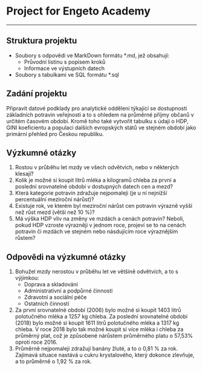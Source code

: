 # Project for Engeto Academy
- - -
## Struktura projektu
- Soubory s odpovědi ve MarkDown formátu *.md, jež obsahují:
	- Průvodní listinu s popisem kroků
	- Informace ve výstupních datech 
- Soubory s tabulkami ve SQL formátu *.sql

## Zadání projektu
Připravit datové podklady pro analytické oddělení týkající se dostupnosti základních potravin veřejnosti a to s ohledem na průměrné příjmy občanů v určitém časovém období. Kromě toho také vytvořit tabulku s údaji o HDP, GINI koeficientu a populaci dalších evropských států ve stejném období jako primární přehled pro Českou republiku.

## Výzkumné otázky
1. Rostou v průběhu let mzdy ve všech odvětvích, nebo v některých klesají?
2. Kolik je možné si koupit litrů mléka a kilogramů chleba za první a poslední srovnatelné období v dostupných datech cen a mezd?
3. Která kategorie potravin zdražuje nejpomaleji (je u ní nejnižší percentuální meziroční nárůst)?
4. Existuje rok, ve kterém byl meziroční nárůst cen potravin výrazně vyšší než růst mezd (větší než 10 %)?
5. Má výška HDP vliv na změny ve mzdách a cenách potravin? Neboli, pokud HDP vzroste výrazněji v jednom roce, projeví se to na cenách potravin či mzdách ve stejném nebo násdujícím roce výraznějším růstem?

## Odpovědi na výzkumné otázky
1. Bohužel mzdy nerostou v průběhu let ve většině odvětvích, a to s výjimkou:
	- Doprava a skladování
	- Administrativní a podpůrné činnosti
	- Zdravotní a sociální péče
	- Ostatních činností
2. Za první srovnatelné období (2006) bylo možné si koupit 1403 litrů polotučného mléka a 1257 kg chleba. 
	Za poslední srovnatelné období (2018) bylo možné si koupit 1611 litrů polotučného mléka a 1317 kg chleba.
    V roce 2018 bylo tak možné koupit si více mléka i chleba za průměrný plat, což je způsobené nárůstem průměrného platu o 57,53% oproti roce 2016.
3. Průměrně nejpomaleji zdražují banány žluté, a to o 0,81 % za rok. Zajímavá situace nastává u cukru krystalového, který dokonce zlevňuje, a to průměrně o 1,92 % za rok. 